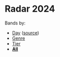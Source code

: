# Radar 2024

Bands by:
* [Day](bands-by-day.md) ([source](https://www.radarfestival.co.uk/lineup/))
* [Genre](bands-by-genre.md)
* [Tier](bands-by-tier.md)
* [**All**](bands-by-day-and-genre.md)
